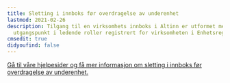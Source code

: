 ```yaml
---
title: Sletting i innboks før overdragelse av underenhet
lastmod: 2021-02-26
description: Tilgang til en virksomhets innboks i Altinn er utformet med
  utgangspunkt i ledende roller registrert for virksomheten i Enhetsregisteret.
cmsedit: true
didyoufind: false
---
```



[Gå til våre hjelpesider og få mer informasjon om sletting i innboks før overdragelse av underenhet.](/hjelp/innboks/innboks)